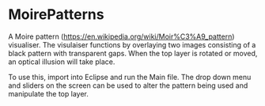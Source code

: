 # MoirePatterns

A Moire pattern (https://en.wikipedia.org/wiki/Moir%C3%A9_pattern) visualiser. The visulaiser functions by overlaying two images consisting of a black pattern with transparent gaps. When the top layer is rotated or moved, an optical illusion will take place. 

To use this, import into Eclipse and run the Main file.
The drop down menu and sliders on the screen can be used to alter the pattern being used and manipulate the top layer.
